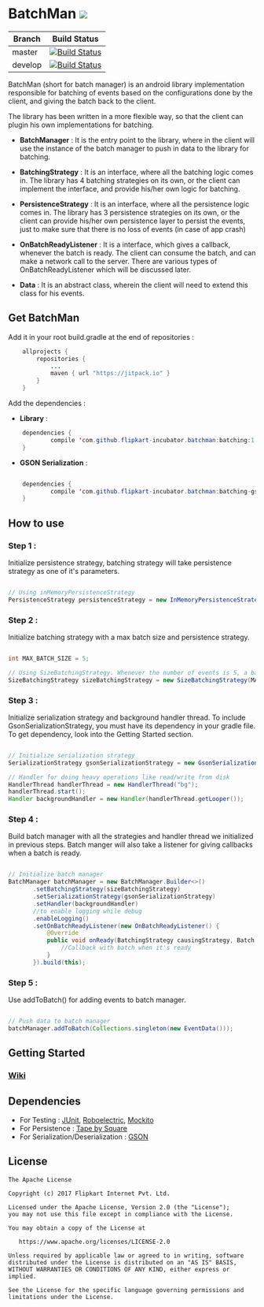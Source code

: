 # BatchMan [![](https://jitpack.io/v/flipkart-incubator/batchman.svg)](https://jitpack.io/#flipkart-incubator/batchman)

| Branch | Build Status |
|--------|--------------|
| master | [![Build Status](https://travis-ci.org/flipkart-incubator/batchman.svg?branch=master)](https://travis-ci.org/flipkart-incubator/batchman) |
| develop    | [![Build Status](https://travis-ci.org/flipkart-incubator/batchman.svg?branch=develop)](https://travis-ci.org/flipkart-incubator/batchman) |

BatchMan (short for batch manager) is an android library implementation responsible for batching of events based on the configurations done by the client, and giving the batch back to the client.

The library has been written in a more flexible way, so that the client can plugin his own implementations for batching.
* <b>BatchManager</b> : It is the entry point to the library, where in the client will use the instance of the batch manager to push in data to the library for batching.

* <b>BatchingStrategy</b> : It is an interface, where all the batching logic comes in. The library has 4 batching strategies on its own, or the client can implement the interface, and provide his/her own logic for batching.

* <b>PersistenceStrategy</b> : It is an interface, where all the persistence logic comes in. The library has 3 persistence strategies on its own, or the client can provide his/her own persistence layer to persist the events, just to make sure that there is no loss of events (in case of app crash) 

* <b>OnBatchReadyListener</b> : It is a interface, which gives a callback, whenever the batch is ready. The client can consume the batch, and can make a network call to the server. There are various types of OnBatchReadyListener which will be discussed later.

* <b>Data</b> : It is an abstract class, wherein the client will need to extend this class for his events.


Get BatchMan
------------

Add it in your root build.gradle at the end of repositories :

````java
	allprojects {
		repositories {
			...
			maven { url "https://jitpack.io" }
		}
	}
````	

Add the dependencies :

* <b>Library</b> :

````java
	dependencies {
	        compile 'com.github.flipkart-incubator.batchman:batching:1.3.9'
	}
````

* <b>GSON Serialization</b> :

````java

	dependencies {
	        compile 'com.github.flipkart-incubator.batchman:batching-gson:1.3.9'
	}
````

How to use
----------

### Step 1 :

Initialize persistence strategy, batching strategy will take persistence strategy as one of it's parameters.

````java

// Using inMemoryPersistenceStrategy
PersistenceStrategy persistenceStrategy = new InMemoryPersistenceStrategy();

````

### Step 2 :

Initialize batching strategy with a max batch size and persistence strategy.

````java

int MAX_BATCH_SIZE = 5;

// Using SizeBatchingStrategy. Whenever the number of events is 5, a batch is formed
SizeBatchingStrategy sizeBatchingStrategy = new SizeBatchingStrategy(MAX_BATCH_SIZE, persistenceStrategy);

````

### Step 3 :

Initialize serialization strategy and background handler thread. To include GsonSerializationStrategy, you must have its dependency in your gradle file. To get dependency, look into the Getting Started section.

````java

// Initialize serialization strategy
SerializationStrategy gsonSerializationStrategy = new GsonSerializationStrategy();

// Handler for doing heavy operations like read/write from disk
HandlerThread handlerThread = new HandlerThread("bg");
handlerThread.start();
Handler backgroundHandler = new Handler(handlerThread.getLooper());

````

### Step 4 :

Build batch manager with all the strategies and handler thread we initialized in previous steps. Batch manger will also take a listener for giving callbacks when a batch is ready.

````java

// Initialize batch manager
BatchManager batchManager = new BatchManager.Builder<>()
       .setBatchingStrategy(sizeBatchingStrategy)
       .setSerializationStrategy(gsonSerializationStrategy)
       .setHandler(backgroundHandler)
       //to enable logging while debug
       .enableLogging()
       .setOnBatchReadyListener(new OnBatchReadyListener() {
           @Override
           public void onReady(BatchingStrategy causingStrategy, Batch batch) {
               //Callback with batch when it's ready
           }
       }).build(this);

````

### Step 5 :

Use addToBatch() for adding events to batch manager.

````java

// Push data to batch manager
batchManager.addToBatch(Collections.singleton(new EventData()));

````

Getting Started
---------------

### [Wiki](https://github.com/Flipkart/fk-android-batchnetworking/wiki)


Dependencies
------------

* For Testing : [JUnit](http://junit.org/), [Roboelectric](http://robolectric.org/), [Mockito](http://mockito.org/)
* For Persistence : [Tape by Square](https://github.com/square/tape)
* For Serialization/Deserialization : [GSON](https://github.com/google/gson)


License
-------

    The Apache License
    
    Copyright (c) 2017 Flipkart Internet Pvt. Ltd.
    
    Licensed under the Apache License, Version 2.0 (the "License"); 
    you may not use this file except in compliance with the License.
    
    You may obtain a copy of the License at

       https://www.apache.org/licenses/LICENSE-2.0 
       
    Unless required by applicable law or agreed to in writing, software 
    distributed under the License is distributed on an "AS IS" BASIS,
    WITHOUT WARRANTIES OR CONDITIONS OF ANY KIND, either express or implied.
    
    See the License for the specific language governing permissions and 
    limitations under the License.

